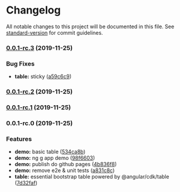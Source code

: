 # Changelog

All notable changes to this project will be documented in this file. See [standard-version](https://github.com/conventional-changelog/standard-version) for commit guidelines.

### [0.0.1-rc.3](https://github.com/modernweb-pl/angular-cdk-bootstrap/compare/v0.0.1-rc.2...v0.0.1-rc.3) (2019-11-25)


### Bug Fixes

* **table:** sticky ([a59c6c9](https://github.com/modernweb-pl/angular-cdk-bootstrap/commit/a59c6c92003e15078e92d58d7ee7e30d5cda39e8))

### [0.0.1-rc.2](https://github.com/modernweb-pl/angular-cdk-bootstrap/compare/v0.0.1-rc.1...v0.0.1-rc.2) (2019-11-25)

### [0.0.1-rc.1](https://github.com/modernweb-pl/angular-cdk-bootstrap/compare/v0.0.1-rc.0...v0.0.1-rc.1) (2019-11-25)

### 0.0.1-rc.0 (2019-11-25)


### Features

* **demo:** basic table ([534ca8b](https://github.com/modernweb-pl/angular-cdk-bootstrap/commit/534ca8bc045455eb9f3012ecdd279fe79e69de50))
* **demo:** ng g app demo ([98f6603](https://github.com/modernweb-pl/angular-cdk-bootstrap/commit/98f66034b11467db90266286967162c6d7a3fa9e))
* **demo:** publish do github pages ([4b836f8](https://github.com/modernweb-pl/angular-cdk-bootstrap/commit/4b836f83afbbee471572ab8bf73efab4a9d9f96b))
* **demo:** remove e2e & unit tests ([a831c8c](https://github.com/modernweb-pl/angular-cdk-bootstrap/commit/a831c8c8dd787d603442798e419428170d8b9ea5))
* **table:** essential bootstrap table powered by @angular/cdk/table ([7d32faf](https://github.com/modernweb-pl/angular-cdk-bootstrap/commit/7d32fafbca41665aadabc95abd56ac6738e73338))
